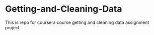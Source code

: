 # Getting-and-Cleaning-Data
This is repo for coursera course getting and cleaning data assignment project
